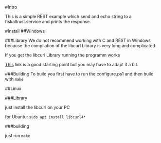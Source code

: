 #Intro

This is a simple REST example which send and echo string to a fiskaltrust.service and prints the response.

#Install
##Windows

###Library
We do not recommend working with C and REST in Windows because the compilation of the libcurl Library is very long and complicated.

If you get the libcurl Library running the programm works

[This](https://albertino80.github.io/building.html) link is a good starting point but you may have to adapt it a bit.

###Building
To build you first have to run the configure.ps1 and then build with `make`

##Linux

###Library

just install the libcurl on your PC

for Ubuntu: `sudo apt install libcurl4*`

###building

just run `make`
